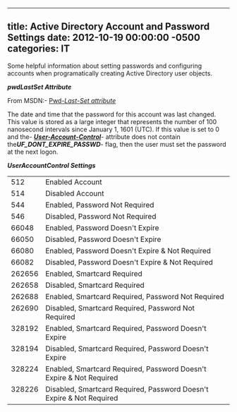 ﻿---

title:  Active Directory Account and Password Settings
date:   2012-10-19 00:00:00 -0500
categories: IT
---






Some helpful information about setting passwords and configuring accounts when programatically creating Active Directory user objects.



***pwdLastSet Attribute***

From MSDN:- <a href="http://msdn.microsoft.com/en-us/library/windows/desktop/ms679430(v=vs.85).aspx">Pwd-<em>Last</em>-<em>Set attribute</em></a>

The date and time that the password for this account was last changed. This value is stored as a large integer that represents the number of 100 nanosecond intervals since January 1, 1601 (UTC). If this value is set to 0 and the- <a href="http://msdn.microsoft.com/en-us/library/windows/desktop/ms680832(v=vs.85).aspx">***User-Account-Control***</a>- attribute does not contain the***UF_DONT_EXPIRE_PASSWD***- flag, then the user must set the password at the next logon.

***UserAccountControl Settings***
<table width="500" border="0" cellspacing="0" cellpadding="5">
<tbody>
<tr>
<td valign="top">512</td>
<td valign="top">Enabled Account</td>
</tr>
<tr>
<td valign="top">514</td>
<td valign="top">Disabled Account</td>
</tr>
<tr>
<td valign="top">544</td>
<td valign="top">Enabled, Password Not Required</td>
</tr>
<tr>
<td valign="top">546</td>
<td valign="top">Disabled, Password Not Required</td>
</tr>
<tr>
<td valign="top">66048</td>
<td valign="top">Enabled, Password Doesn't Expire</td>
</tr>
<tr>
<td valign="top">66050</td>
<td valign="top">Disabled, Password Doesn't Expire</td>
</tr>
<tr>
<td valign="top">66080</td>
<td valign="top">Enabled, Password Doesn't Expire &amp; Not Required</td>
</tr>
<tr>
<td valign="top">66082</td>
<td valign="top">Disabled, Password Doesn't Expire &amp; Not Required</td>
</tr>
<tr>
<td valign="top">262656</td>
<td valign="top">Enabled, Smartcard Required</td>
</tr>
<tr>
<td valign="top">262658</td>
<td valign="top">Disabled, Smartcard Required</td>
</tr>
<tr>
<td valign="top">262688</td>
<td valign="top">Enabled, Smartcard Required, Password Not Required</td>
</tr>
<tr>
<td valign="top">262690</td>
<td valign="top">Disabled, Smartcard Required, Password Not Required</td>
</tr>
<tr>
<td valign="top">328192</td>
<td valign="top">Enabled, Smartcard Required, Password Doesn't Expire</td>
</tr>
<tr>
<td valign="top">328194</td>
<td valign="top">Disabled, Smartcard Required, Password Doesn't Expire</td>
</tr>
<tr>
<td valign="top">328224</td>
<td valign="top">Enabled, Smartcard Required, Password Doesn't Expire &amp; Not Required</td>
</tr>
<tr>
<td valign="top">328226</td>
<td valign="top">Disabled, Smartcard Required, Password Doesn't Expire &amp; Not Required</td>
</tr>
</tbody>
</table>


